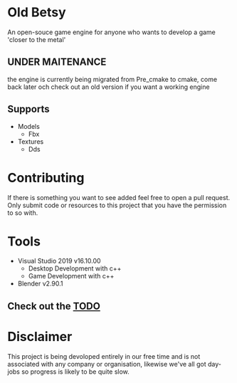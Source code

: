 # Old Betsy
An open-souce game engine for anyone who wants to develop a game 'closer to the metal'

## UNDER MAITENANCE
the engine is currently being migrated from Pre_cmake to cmake, come back later och check out an old version if you want a working engine

## Supports
- Models
  - Fbx
- Textures
  - Dds

# Contributing
If there is something you want to see added feel free to open a pull request.
Only submit code or resources to this project that you have the permission to so with.

# Tools
- Visual Studio 2019 v16.10.00
  - Desktop Development with c++
  - Game Development with c++
- Blender v2.90.1

## Check out the [TODO](TODO.md)

# Disclaimer
This project is being devoloped entirely in our free time and is not associated with any company or organisation, likewise we've all got day-jobs so progress is likely to be quite slow.
